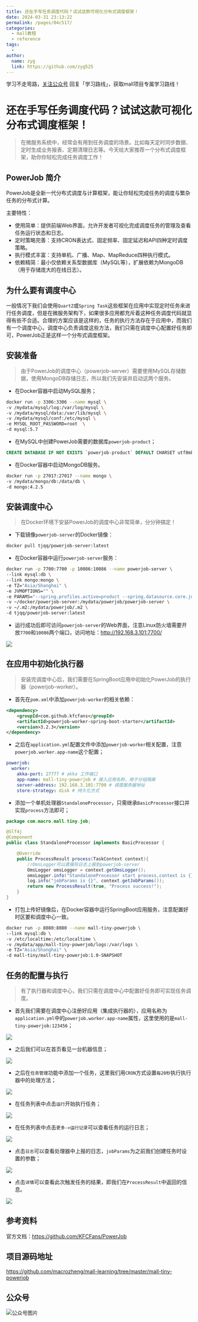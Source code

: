 ```yaml
---
title: 还在手写任务调度代码？试试这款可视化分布式调度框架！
date: 2024-03-31 23:13:22
permalink: /pages/04c517/
categories:
  - mall教程
  - reference
tags:
  - 
author: 
  name: zyg
  link: https://github.com/zyg525
---
```

学习不走弯路，[关注公众号](#公众号) 回复「学习路线」，获取mall项目专属学习路线！

# 还在手写任务调度代码？试试这款可视化分布式调度框架！

> 在微服务系统中，经常会有用到任务调度的场景。比如每天定时同步数据、定时生成业务报表、定期清理日志等。今天给大家推荐一个分布式调度框架，助你你轻松完成任务调度工作！

## PowerJob 简介

PowerJob是全新一代分布式调度与计算框架，能让你轻松完成任务的调度与繁杂任务的分布式计算。

主要特性：

- 使用简单：提供前端Web界面，允许开发者可视化完成调度任务的管理及查看任务运行状态和日志。
- 定时策略完善：支持CRON表达式、固定频率、固定延迟和API四种定时调度策略。
- 执行模式丰富：支持单机、广播、Map、MapReduce四种执行模式。
- 依赖精简：最小仅依赖关系型数据库（MySQL等），扩展依赖为MongoDB（用于存储庞大的在线日志）。

## 为什么要有调度中心

一般情况下我们会使用`QuartZ`或`Spring Task`这些框架在应用中实现定时任务来进行任务调度，但是在微服务架构下，如果很多应用都充斥着这种任务调度代码就显得有些不合适。合理的方案应该是这样的，任务的执行方法存在于应用中，而我们有一个调度中心，调度中心负责调度这些方法，我们只需在调度中心配置好任务即可，PowerJob正是这样一个分布式调度框架。

## 安装准备

> 由于PowerJob的调度中心（powerjob-server）需要使用MySQL存储数据，使用MongoDB存储日志，所以我们先安装并启动这两个服务。

- 在Docker容器中启动MySQL服务；

```bash
docker run -p 3306:3306 --name mysql \
-v /mydata/mysql/log:/var/log/mysql \
-v /mydata/mysql/data:/var/lib/mysql \
-v /mydata/mysql/conf:/etc/mysql \
-e MYSQL_ROOT_PASSWORD=root  \
-d mysql:5.7
```

- 在MySQL中创建PowerJob需要的数据库`powerjob-product`；

```sql
CREATE DATABASE IF NOT EXISTS `powerjob-product` DEFAULT CHARSET utf8mb4
```

- 在Docker容器中启动MongoDB服务。

```bash
docker run -p 27017:27017 --name mongo \
-v /mydata/mongo/db:/data/db \
-d mongo:4.2.5
```

## 安装调度中心

> 在Docker环境下安装PowerJob的调度中心非常简单，分分钟搞定！

- 下载镜像`powerjob-server`的Docker镜像：

```bash
docker pull tjqq/powerjob-server:latest
```

- 在Docker容器中运行`powerjob-server`服务：

```bash
docker run -p 7700:7700 -p 10086:10086 --name powerjob-server \
--link mysql:db \
--link mongo:mongo \
-e TZ="Asia/Shanghai" \
-e JVMOPTIONS="" \
-e PARAMS="--spring.profiles.active=product --spring.datasource.core.jdbc-url=jdbc:mysql://db:3306/powerjob-product?useUnicode=true&characterEncoding=UTF-8 --spring.datasource.core.username=root --spring.datasource.core.password=root --spring.data.mongodb.uri=mongodb://mongo:27017/powerjob-product" \
-v ~/docker/powerjob-server:/mydata/powerjob/powerjob-server \
-v ~/.m2:/mydata/powerjob/.m2 \
-d tjqq/powerjob-server:latest
```

- 运行成功后即可访问`powerjob-server`的Web界面，注意Linux防火墙需要开放`7700`和`10086`两个端口，访问地址：http://192.168.3.101:7700/

![](/img/mall/power_job_start_01.png)

## 在应用中初始化执行器

> 安装完调度中心后，我们需要在SpringBoot应用中初始化PowerJob的执行器（powerjob-worker）。

- 首先在`pom.xml`中添加`powerjob-worker`的相关依赖：

```xml
<dependency>
    <groupId>com.github.kfcfans</groupId>
    <artifactId>powerjob-worker-spring-boot-starter</artifactId>
    <version>3.2.3</version>
</dependency>
```

- 之后在`application.yml`配置文件中添加`powerjob-worker`相关配置，注意`powerjob.worker.app-name`这个配置；

```yaml
powerjob:
  worker:
    akka-port: 27777 # akka 工作端口
    app-name: mall-tiny-powerjob # 接入应用名称，用于分组隔离
    server-address: 192.168.3.101:7700 # 调度服务器地址
    store-strategy: disk # 持久化方式
```

- 添加一个单机处理器`StandaloneProcessor`，只需继承`BasicProcessor`接口并实现`process`方法即可；

```java
package com.macro.mall.tiny.job;

@Slf4j
@Component
public class StandaloneProcessor implements BasicProcessor {

    @Override
    public ProcessResult process(TaskContext context){
        //OmsLogger可以直接将日志上报到powerjob-server
        OmsLogger omsLogger = context.getOmsLogger();
        omsLogger.info("StandaloneProcessor start process,context is {}.", context);
        log.info("jobParams is {}", context.getJobParams());
        return new ProcessResult(true, "Process success!");
    }
}
```

- 打包上传好镜像后，在Docker容器中运行SpringBoot应用服务，注意配置好时区要和调度中心一致。

```bash
docker run -p 8080:8080 --name mall-tiny-powerjob \
--link mysql:db \
-v /etc/localtime:/etc/localtime \
-v /mydata/app/mall-tiny-powerjob/logs:/var/logs \
-e TZ="Asia/Shanghai" \
-d mall-tiny/mall-tiny-powerjob:1.0-SNAPSHOT
```

## 任务的配置与执行

> 有了执行器和调度中心，我们只需在调度中心中配置好任务即可实现任务调度。

- 首先我们需要在调度中心注册好应用（集成执行器的），应用名称为`application.yml`中的`powerjob.worker.app-name`属性，这里使用的是`mall-tiny-powerjob:123456`；

![](/img/mall/power_job_start_02.png)

- 之后我们可以在首页看见一台机器信息；

![](/img/mall/power_job_start_03.png)

- 之后在`任务管理`功能中添加一个任务，这里我们用`CRON`方式设置`每20秒`执行执行器中的处理方法；

![](/img/mall/power_job_start_04.png)

- 在任务列表中点击`运行`开始执行任务；

![](/img/mall/power_job_start_05.png)

- 在任务列表中点击`更多->运行记录`可以查看任务的运行日志；

![](/img/mall/power_job_start_06.png)

- 点击`日志`可以查看处理器中上报的日志，`jobParams`为之前我们创建任务时设置的参数；

![](/img/mall/power_job_start_07.png)

- 点击`详情`可以查看此次触发任务的结果，即我们在`ProcessResult`中返回的信息。

![](/img/mall/power_job_start_08.png)

## 参考资料

官方文档：https://github.com/KFCFans/PowerJob

## 项目源码地址

https://github.com/macrozheng/mall-learning/tree/master/mall-tiny-powerjob

## 公众号

![公众号图片](http://macro-oss.oss-cn-shenzhen.aliyuncs.com/mall/banner/qrcode_for_macrozheng_258.jpg)